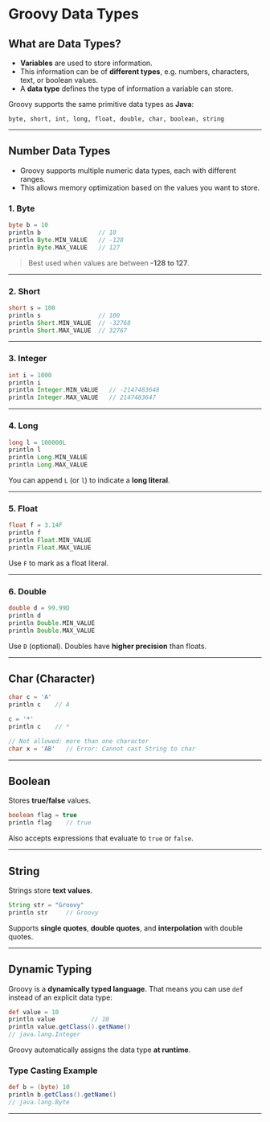 # Groovy Data Types

## What are Data Types?

* **Variables** are used to store information.
* This information can be of **different types**, e.g. numbers, characters, text, or boolean values.
* A **data type** defines the type of information a variable can store.

Groovy supports the same primitive data types as **Java**:

```
byte, short, int, long, float, double, char, boolean, string
```

---

## Number Data Types

- Groovy supports multiple numeric data types, each with different ranges.
- This allows memory optimization based on the values you want to store.

### 1. Byte

```groovy
byte b = 10
println b                // 10
println Byte.MIN_VALUE   // -128
println Byte.MAX_VALUE   // 127
```

> Best used when values are between **-128 to 127**.

---

### 2. Short

```groovy
short s = 100
println s                // 100
println Short.MIN_VALUE  // -32768
println Short.MAX_VALUE  // 32767
```

---

### 3. Integer

```groovy
int i = 1000
println i
println Integer.MIN_VALUE   // -2147483648
println Integer.MAX_VALUE   // 2147483647
```

---

### 4. Long

```groovy
long l = 100000L
println l
println Long.MIN_VALUE
println Long.MAX_VALUE
```

You can append `L` (or `l`) to indicate a **long literal**.

---

### 5. Float

```groovy
float f = 3.14F
println f
println Float.MIN_VALUE
println Float.MAX_VALUE
```

Use `F` to mark as a float literal.

---

### 6. Double

```groovy
double d = 99.99D
println d
println Double.MIN_VALUE
println Double.MAX_VALUE
```

Use `D` (optional). Doubles have **higher precision** than floats.

---

## Char (Character)

```groovy
char c = 'A'
println c    // A

c = '*'
println c    // *

// Not allowed: more than one character
char x = 'AB'   // Error: Cannot cast String to char
```

---

## Boolean

Stores **true/false** values.

```groovy
boolean flag = true
println flag    // true
```

Also accepts expressions that evaluate to `true` or `false`.

---

## String

Strings store **text values**.

```groovy
String str = "Groovy"
println str     // Groovy
```

Supports **single quotes**, **double quotes**, and **interpolation** with double quotes.

---

## Dynamic Typing

Groovy is a **dynamically typed language**.
That means you can use `def` instead of an explicit data type:

```groovy
def value = 10
println value          // 10
println value.getClass().getName()
// java.lang.Integer
```

Groovy automatically assigns the data type **at runtime**.

### Type Casting Example

```groovy
def b = (byte) 10
println b.getClass().getName()
// java.lang.Byte
```

---